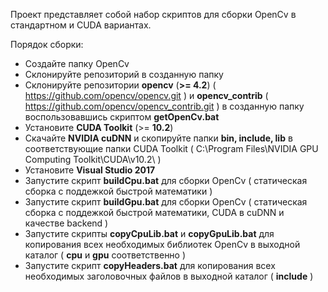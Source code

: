 Проект представляет собой набор скриптов для сборки OpenCv в стандартном и CUDA вариантах.

Порядок сборки:
*  Создайте папку OpenCv
*  Склонируйте репозиторий в созданную папку
*  Склонируйте репозитории **opencv** (**>= 4.2**) ( https://github.com/opencv/opencv.git )
и **opencv_contrib** ( https://github.com/opencv/opencv_contrib.git ) в созданную папку
воспользовавшись скриптом **getOpenCv.bat**
*  Установите **CUDA Toolkit** (>= **10.2**)
*  Скачайте **NVIDIA cuDNN** и скопируйте папки **bin, include, lib** в соответствующие папки CUDA Toolkit
( C:\Program Files\NVIDIA GPU Computing Toolkit\CUDA\v10.2\ )
*  Установите **Visual Studio 2017**
*  Запустите скрипт **buildСpu.bat** для сборки OpenCv ( статическая сборка с поддежкой быстрой математики )
*  Запустите скрипт **buildGpu.bat** для сборки OpenCv ( статическая сборка с поддежкой быстрой математики, CUDA в cuDNN и качестве backend )
*  Запустите скрипты **copyCpuLib.bat** и **copyGpuLib.bat** для копирования всех необходимых библиотек OpenCv в выходной каталог ( **cpu** и **gpu** соответственно )
*  Запустите скрипт **copyHeaders.bat** для копирования всех необходимых заголовочных файлов в выходной каталог ( **include** )
 